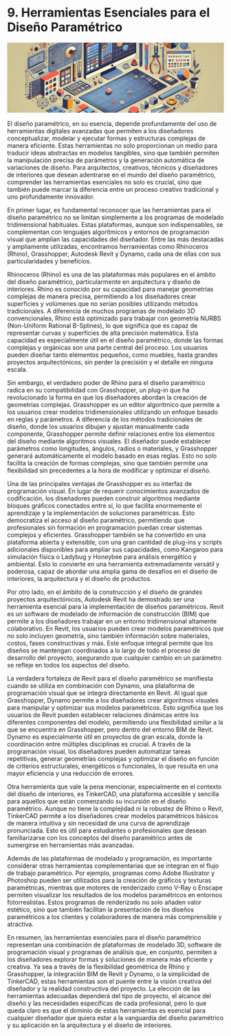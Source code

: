 # 9. Herramientas Esenciales para el Diseño Paramétrico

![imagen3-clase9](seccion2-imagenes/2024-09-27_08-42-11-681c4ba730ce85a628b5bd168ad3c252.webp)

El diseño paramétrico, en su esencia, depende profundamente del uso de herramientas digitales avanzadas que permiten a los diseñadores conceptualizar, modelar y ejecutar formas y estructuras complejas de manera eficiente. Estas herramientas no solo proporcionan un medio para traducir ideas abstractas en modelos tangibles, sino que también permiten la manipulación precisa de parámetros y la generación automática de variaciones de diseño. Para arquitectos, creativos, técnicos y diseñadores de interiores que desean adentrarse en el mundo del diseño paramétrico, comprender las herramientas esenciales no solo es crucial, sino que también puede marcar la diferencia entre un proceso creativo tradicional y uno profundamente innovador.

En primer lugar, es fundamental reconocer que las herramientas para el diseño paramétrico no se limitan simplemente a los programas de modelado tridimensional habituales. Estas plataformas, aunque son indispensables, se complementan con lenguajes algorítmicos y entornos de programación visual que amplían las capacidades del diseñador. Entre las más destacadas y ampliamente utilizadas, encontramos herramientas como Rhinoceros (Rhino), Grasshopper, Autodesk Revit y Dynamo, cada una de ellas con sus particularidades y beneficios.

Rhinoceros (Rhino) es una de las plataformas más populares en el ámbito del diseño paramétrico, particularmente en arquitectura y diseño de interiores. Rhino es conocido por su capacidad para manejar geometrías complejas de manera precisa, permitiendo a los diseñadores crear superficies y volúmenes que no serían posibles utilizando métodos tradicionales. A diferencia de muchos programas de modelado 3D convencionales, Rhino está optimizado para trabajar con geometría NURBS (Non-Uniform Rational B-Splines), lo que significa que es capaz de representar curvas y superficies de alta precisión matemática. Esta capacidad es especialmente útil en el diseño paramétrico, donde las formas complejas y orgánicas son una parte central del proceso. Los usuarios pueden diseñar tanto elementos pequeños, como muebles, hasta grandes proyectos arquitectónicos, sin perder la precisión y el detalle en ninguna escala.

Sin embargo, el verdadero poder de Rhino para el diseño paramétrico radica en su compatibilidad con Grasshopper, un plug-in que ha revolucionado la forma en que los diseñadores abordan la creación de geometrías complejas. Grasshopper es un editor algorítmico que permite a los usuarios crear modelos tridimensionales utilizando un enfoque basado en reglas y parámetros. A diferencia de los métodos tradicionales de diseño, donde los usuarios dibujan y ajustan manualmente cada componente, Grasshopper permite definir relaciones entre los elementos del diseño mediante algoritmos visuales. El diseñador puede establecer parámetros como longitudes, ángulos, radios o materiales, y Grasshopper generará automáticamente el modelo basado en esas reglas. Esto no solo facilita la creación de formas complejas, sino que también permite una flexibilidad sin precedentes a la hora de modificar y optimizar el diseño.

Una de las principales ventajas de Grasshopper es su interfaz de programación visual. En lugar de requerir conocimientos avanzados de codificación, los diseñadores pueden construir algoritmos mediante bloques gráficos conectados entre sí, lo que facilita enormemente el aprendizaje y la implementación de soluciones paramétricas. Esto democratiza el acceso al diseño paramétrico, permitiendo que profesionales sin formación en programación puedan crear sistemas complejos y eficientes. Grasshopper también se ha convertido en una plataforma abierta y extensible, con una gran cantidad de plug-ins y scripts adicionales disponibles para ampliar sus capacidades, como Kangaroo para simulación física o Ladybug y Honeybee para análisis energético y ambiental. Esto lo convierte en una herramienta extremadamente versátil y poderosa, capaz de abordar una amplia gama de desafíos en el diseño de interiores, la arquitectura y el diseño de productos.

Por otro lado, en el ámbito de la construcción y el diseño de grandes proyectos arquitectónicos, Autodesk Revit ha demostrado ser una herramienta esencial para la implementación de diseños paramétricos. Revit es un software de modelado de información de construcción (BIM) que permite a los diseñadores trabajar en un entorno tridimensional altamente colaborativo. En Revit, los usuarios pueden crear modelos paramétricos que no solo incluyen geometría, sino también información sobre materiales, costos, fases constructivas y más. Este enfoque integral permite que los diseños se mantengan coordinados a lo largo de todo el proceso de desarrollo del proyecto, asegurando que cualquier cambio en un parámetro se refleje en todos los aspectos del diseño.

La verdadera fortaleza de Revit para el diseño paramétrico se manifiesta cuando se utiliza en combinación con Dynamo, una plataforma de programación visual que se integra directamente en Revit. Al igual que Grasshopper, Dynamo permite a los diseñadores crear algoritmos visuales para manipular y optimizar sus modelos paramétricos. Esto significa que los usuarios de Revit pueden establecer relaciones dinámicas entre los diferentes componentes del modelo, permitiendo una flexibilidad similar a la que se encuentra en Grasshopper, pero dentro del entorno BIM de Revit. Dynamo es especialmente útil en proyectos de gran escala, donde la coordinación entre múltiples disciplinas es crucial. A través de la programación visual, los diseñadores pueden automatizar tareas repetitivas, generar geometrías complejas y optimizar el diseño en función de criterios estructurales, energéticos o funcionales, lo que resulta en una mayor eficiencia y una reducción de errores.

Otra herramienta que vale la pena mencionar, especialmente en el contexto del diseño de interiores, es TinkerCAD, una plataforma accesible y sencilla para aquellos que están comenzando su incursión en el diseño paramétrico. Aunque no tiene la complejidad ni la robustez de Rhino o Revit, TinkerCAD permite a los diseñadores crear modelos paramétricos básicos de manera intuitiva y sin necesidad de una curva de aprendizaje pronunciada. Esto es útil para estudiantes o profesionales que desean familiarizarse con los conceptos del diseño paramétrico antes de sumergirse en herramientas más avanzadas.

Además de las plataformas de modelado y programación, es importante considerar otras herramientas complementarias que se integran en el flujo de trabajo paramétrico. Por ejemplo, programas como Adobe Illustrator y Photoshop pueden ser utilizados para la creación de gráficos y texturas paramétricas, mientras que motores de renderizado como V-Ray o Enscape permiten visualizar los resultados de los modelos paramétricos en entornos fotorrealistas. Estos programas de renderizado no solo añaden valor estético, sino que también facilitan la presentación de los diseños paramétricos a los clientes y colaboradores de manera más comprensible y atractiva.

En resumen, las herramientas esenciales para el diseño paramétrico representan una combinación de plataformas de modelado 3D, software de programación visual y programas de análisis que, en conjunto, permiten a los diseñadores explorar formas y soluciones de manera más eficiente y creativa. Ya sea a través de la flexibilidad geométrica de Rhino y Grasshopper, la integración BIM de Revit y Dynamo, o la simplicidad de TinkerCAD, estas herramientas son el puente entre la visión creativa del diseñador y la realidad constructiva del proyecto. La elección de las herramientas adecuadas dependerá del tipo de proyecto, el alcance del diseño y las necesidades específicas de cada profesional, pero lo que queda claro es que el dominio de estas herramientas es esencial para cualquier diseñador que quiera estar a la vanguardia del diseño paramétrico y su aplicación en la arquitectura y el diseño de interiores.
